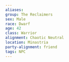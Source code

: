 ```yaml
---
aliases: 
group: The Reclaimers
sex: Male
race: Dwarf
age: 42
class: Warrior
alignment: Chaotic Neutral
location: Minastria
party-alignment: friend
tags: NPC
---
```








